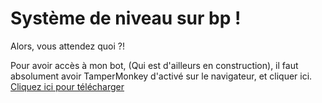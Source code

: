 # Système de niveau sur bp !
Alors, vous attendez quoi ?!

Pour avoir accès à mon bot, (Qui est d'ailleurs en construction), il faut absolument avoir TamperMonkey d'activé sur le navigateur, et cliquer ici.
[Cliquez ici pour télécharger](https://rawgit.com/ErinaNakiri/lvlsystem/master/download.js)
